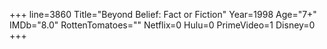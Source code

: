 +++
line=3860
Title="Beyond Belief: Fact or Fiction"
Year=1998
Age="7+"
IMDb="8.0"
RottenTomatoes=""
Netflix=0
Hulu=0
PrimeVideo=1
Disney=0
+++

